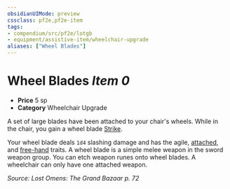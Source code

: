 ```yaml
---
obsidianUIMode: preview
cssclass: pf2e,pf2e-item
tags:
- compendium/src/pf2e/lotgb
- equipment/assistive-item/wheelchair-upgrade
aliases: ["Wheel Blades"]
---
```

# Wheel Blades *Item 0*  

- **Price** 5 sp
- **Category** Wheelchair Upgrade

A set of large blades have been attached to your chair's wheels. While in the chair, you gain a wheel blade [Strike](strike.md).

Your wheel blade deals `1d4` slashing damage and has the agile, [attached](attached.md), and [free-hand](free-hand.md) traits. A wheel blade is a simple melee weapon in the sword weapon group. You can etch weapon runes onto wheel blades. A wheelchair can only have one attached weapon.

*Source: Lost Omens: The Grand Bazaar p. 72*